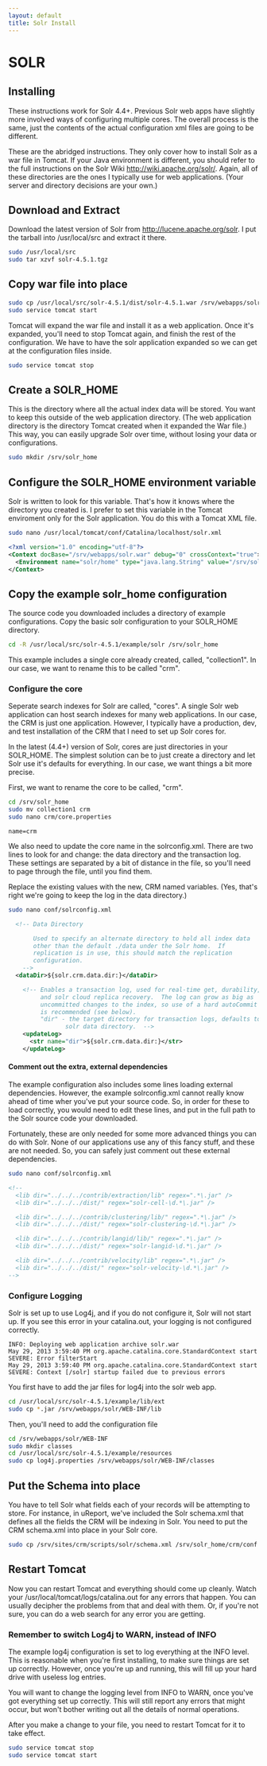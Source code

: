 ```yaml
---
layout: default
title: Solr Install
---
```

# SOLR
## Installing
These instructions work for Solr 4.4+.  Previous Solr web apps have slightly more involved ways of configuring multiple cores.  The overall process is the same, just the contents of the actual configuration xml files are going to be different.

These are the abridged instructions.  They only cover how to install Solr as a war file in Tomcat.  If your Java environment is different, you should refer to the full instructions on the Solr Wiki http://wiki.apache.org/solr/.  Again, all of these directories are the ones I typically use for web applications.  (Your server and directory decisions are your own.)

## Download and Extract
Download the latest version of Solr from http://lucene.apache.org/solr.  I put the tarball into /usr/local/src and extract it there.
```bash
sudo /usr/local/src
sudo tar xzvf solr-4.5.1.tgz
```

## Copy war file into place
```bash
sudo cp /usr/local/src/solr-4.5.1/dist/solr-4.5.1.war /srv/webapps/solr.war
sudo service tomcat start
```
Tomcat will expand the war file and install it as a web application.  Once it's expanded, you'll need to stop Tomcat again, and finish the rest of the configuration.  We have to have the solr application expanded so we can get at the configuration files inside.

```bash
sudo service tomcat stop
```

## Create a SOLR_HOME
This is the directory where all the actual index data will be stored.  You want to keep this outside of the web application directory.  (The web application directory is the directory Tomcat created when it expanded the War file.)  This way, you can easily upgrade Solr over time, without losing your data or configurations.

```bash
sudo mkdir /srv/solr_home
```

## Configure the SOLR_HOME environment variable
Solr is written to look for this variable.  That's how it knows where the directory you created is.  I prefer to set this variable in the Tomcat enviroment only for the Solr application.  You do this with a Tomcat XML file.

```bash
sudo nano /usr/local/tomcat/conf/Catalina/localhost/solr.xml
```

```xml
<?xml version="1.0" encoding="utf-8"?>
<Context docBase="/srv/webapps/solr.war" debug="0" crossContext="true">
  <Environment name="solr/home" type="java.lang.String" value="/srv/solr_home" override="true"/>
</Context>
```

## Copy the example solr_home configuration
The source code you downloaded includes a directory of example configurations.  Copy the basic solr configuration to your SOLR_HOME directory.

```bash
cd -R /usr/local/src/solr-4.5.1/example/solr /srv/solr_home
```

This example includes a single core already created, called, "collection1".  In our case, we want to rename this to be called "crm".

### Configure the core
Seperate search indexes for Solr are called, "cores".  A single Solr web application can host search indexes for many web applications.  In our case, the CRM is just one application.  However, I typically have a production, dev, and test installation of the CRM that I need to set up Solr cores for.

In the latest (4.4+) version of Solr, cores are just directories in your SOLR_HOME.  The simplest solution can be to just create a directory and let Solr use it's defaults for everything.  In our case, we want things a bit more precise.

First, we want to rename the core to be called, "crm".

```bash
cd /srv/solr_home
sudo mv collection1 crm
sudo nano crm/core.properties
```

```
name=crm
```

We also need to update the core name in the solrconfig.xml.
There are two lines to look for and change:  the data directory and the transaction log.  These settings are separated by a bit of distance in the file, so you'll need to page through the file, until you find them.

Replace the existing values with the new, CRM named variables.  (Yes, that's right we're going to keep the log in the data directory.)

```bash
sudo nano conf/solrconfig.xml
```

```xml
  <!-- Data Directory

       Used to specify an alternate directory to hold all index data
       other than the default ./data under the Solr home.  If
       replication is in use, this should match the replication
       configuration.
    -->
  <dataDir>${solr.crm.data.dir:}</dataDir>

```

```xml
    <!-- Enables a transaction log, used for real-time get, durability, and
         and solr cloud replica recovery.  The log can grow as big as
         uncommitted changes to the index, so use of a hard autoCommit
         is recommended (see below).
         "dir" - the target directory for transaction logs, defaults to the
                solr data directory.  -->
    <updateLog>
      <str name="dir">${solr.crm.data.dir:}</str>
    </updateLog>
```
#### Comment out the extra, external dependencies
The example configuration also includes some lines loading external dependencies.  However, the example solrconfig.xml cannot really know ahead of time wher you've put your source code.  So, in order for these to load correctly, you would need to edit these lines, and put in the full path to the Solr source code your downloaded.

Fortunately, these are only needed for some more advanced things you can do with Solr.  None of our applications use any of this fancy stuff, and these are not needed.  So, you can safely just comment out these external dependencies.

```bash
sudo nano conf/solrconfig.xml
```

```xml
<!--
  <lib dir="../../../contrib/extraction/lib" regex=".*\.jar" />
  <lib dir="../../../dist/" regex="solr-cell-\d.*\.jar" />

  <lib dir="../../../contrib/clustering/lib/" regex=".*\.jar" />
  <lib dir="../../../dist/" regex="solr-clustering-\d.*\.jar" />

  <lib dir="../../../contrib/langid/lib/" regex=".*\.jar" />
  <lib dir="../../../dist/" regex="solr-langid-\d.*\.jar" />

  <lib dir="../../../contrib/velocity/lib" regex=".*\.jar" />
  <lib dir="../../../dist/" regex="solr-velocity-\d.*\.jar" />
-->
```
### Configure Logging
Solr is set up to use Log4j, and if you do not configure it, Solr will not start up.  If you see this error in your catalina.out, your logging is not configured correctly.

```
INFO: Deploying web application archive solr.war
May 29, 2013 3:59:40 PM org.apache.catalina.core.StandardContext start
SEVERE: Error filterStart
May 29, 2013 3:59:40 PM org.apache.catalina.core.StandardContext start
SEVERE: Context [/solr] startup failed due to previous errors
```

You first have to add the jar files for log4j into the solr web app.

```bash
cd /usr/local/src/solr-4.5.1/example/lib/ext
sudo cp *.jar /srv/webapps/solr/WEB-INF/lib
```

Then, you'll need to add the configuration file

```bash
cd /srv/webapps/solr/WEB-INF
sudo mkdir classes
cd /usr/local/src/solr-4.5.1/example/resources
sudo cp log4j.properties /srv/webapps/solr/WEB-INF/classes
```
## Put the Schema into place
You have to tell Solr what fields each of your records will be attempting to store.  For instance, in uReport, we've included the Solr schema.xml that defines all the fields the CRM will be indexing in Solr.  You need to put the CRM schema.xml into place in your Solr core.

```bash
sudo cp /srv/sites/crm/scripts/solr/schema.xml /srv/solr_home/crm/conf
```
## Restart Tomcat
Now you can restart Tomcat and everything should come up cleanly.  Watch your /usr/local/tomcat/logs/catalina.out for any errors that happen.  You can usually decipher the problems from that and deal with them.  Or, if you're not sure, you can do a web search for any error you are getting.

### Remember to switch Log4j to WARN, instead of INFO
The example log4j configuration is set to log everything at the INFO level.  This is reasonable when you're first installing, to make sure things are set up correctly.  However, once you're up and running, this will fill up your hard drive with useless log entries.

You will want to change the logging level from INFO to WARN, once you've got everything set up correctly.  This will still report any errors that might occur, but won't bother writing out all the details of normal operations.

After you make a change to your file, you need to restart Tomcat for it to take effect.

```bash
sudo service tomcat stop
sudo service tomcat start
```
